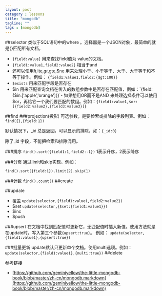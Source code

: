 ```yaml
---
layout: post
category : lessons
title: "mongodb"
tagline: ""
tags : [mongodb]
---
```



##selector
类似于SQL语句中的where 。选择器是一个JSON对象，最简单的就是{}匹配所有文档。

- `{field:value}` 用来查找field值为 value的文档。
- `{field1:value1,field2:value2}` 相当于and
- 还可以使用$lt,$lte,$gt,$gte,$ne 用来处理小于、小于等于、大于、大于等于和不等于操作。例如：
`{field1:value1,field2:{$gt:100}}`
- `$exists` 用来匹配字段是否存在
- $in 用来匹配查询文档在传入的数组参数中是否存在匹配值，例如：`{field:{$in:['apple','orange']}}`- 如果想用OR而不是AND 来处理选择条件可以使用$or，再给它一个我们要匹配的数组。例如：`{field1:value1,$or:[{field2:value2},{field3:value3}]}`

##find
###projection(投影)
可选参数，是要检索或排除的字段列表。例如：
`find({},{field:1})`

默认情况下，_id 总是返回。可以显示的排除，如：`{_id:0}`

除了_id 字段，不能把检索和排除混用。

###排序
`find().sort({field1:1,field2:-1})`
1表示升序，2表示降序

###分页
通过limit和skip实现。例如：

`find().sort({field:1}).limit(2).skip(1)`

###计数
`find().count()`
##create

##update
- 覆盖
`update(selector,{field1:value1,field2:value2})`
- $set
`update(selector,{$set:{field1:value1}})`
- $inc
- $push

###upsert
在文档中找到匹配值时更新它，无匹配值时插入新值。使用方法就是在update时，写入第三个参数`{upsert:true}`。
例如：
`update(selector,{field1:value1},{upsert:true})`

###批量更新
update默认只更新单个文档。使用multi选项。例如：
`update(selector,{field1:value1},{multi:true})`
##delete


参考链接

- [https://github.com/geminiyellow/the-little-mongodb-book/blob/master/zh-cn/mongodb.markdown](https://github.com/geminiyellow/the-little-mongodb-book/blob/master/zh-cn/mongodb.markdown)